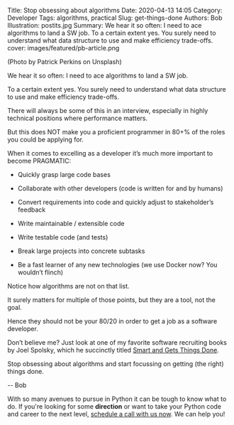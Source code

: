 Title: Stop obsessing about algorithms
Date: 2020-04-13 14:05
Category: Developer
Tags: algorithms, practical
Slug: get-things-done
Authors: Bob
Illustration: postits.jpg
Summary: We hear it so often: I need to ace algorithms to land a SW job. To a certain extent yes. You surely need to understand what data structure to use and make efficiency trade-offs. 
cover: images/featured/pb-article.png

(Photo by Patrick Perkins on Unsplash)

We hear it so often: I need to ace algorithms to land a SW job.

To a certain extent yes. You surely need to understand what data structure to use and make efficiency trade-offs. 

There will always be some of this in an interview, especially in highly technical positions where performance matters.

But this does NOT make you a proficient programmer in 80+% of the roles you could be applying for.

When it comes to excelling as a developer it’s much more important to become PRAGMATIC:

- Quickly grasp large code bases

- Collaborate with other developers (code is written for and by humans)

- Convert requirements into code and quickly adjust to stakeholder’s feedback   

- Write maintainable / extensible code

- Write testable code (and tests)

- Break large projects into concrete subtasks

- Be a fast learner of any new technologies (we use Docker now? You wouldn’t flinch)

Notice how algorithms are not on that list. 

It surely matters for multiple of those points, but they are a tool, not the goal.

Hence they should not be your 80/20 in order to get a job as a software developer. 

Don’t believe me? Just look at one of my favorite software recruiting books by Joel Spolsky, which he succinctly titled [Smart and Gets Things Done](https://www.amazon.com/Smart-Gets-Things-Done-Technical/dp/1590598385).

Stop obsessing about algorithms and start focussing on getting (the right) things done.

-- Bob

<div class="ctaBox">
<p>With so many avenues to pursue in Python it can be tough to know what to do. If you're looking for some <strong>direction</strong> or want to take your Python code and career to the next level, <a href="https://pybit.es/pages/apply.html" target="_blank">schedule a call with us now</a>. We can help you!</p>
</div>
